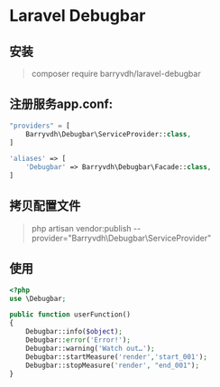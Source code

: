 Laravel Debugbar
================

## 安装
> composer require barryvdh/laravel-debugbar

## 注册服务app.conf:
```php
"providers" = [
    Barryvdh\Debugbar\ServiceProvider::class,
]

'aliases' => [
    'Debugbar' => Barryvdh\Debugbar\Facade::class,
]
```

## 拷贝配置文件
> php artisan vendor:publish --provider="Barryvdh\Debugbar\ServiceProvider"

## 使用
```php
<?php
use \Debugbar;

public function userFunction()
{
    Debugbar::info($object);
    Debugbar::error('Error!');
    Debugbar::warning('Watch out…');
    Debugbar::startMeasure('render','start_001');
    Debugbar::stopMeasure('render', "end_001");
}
```
